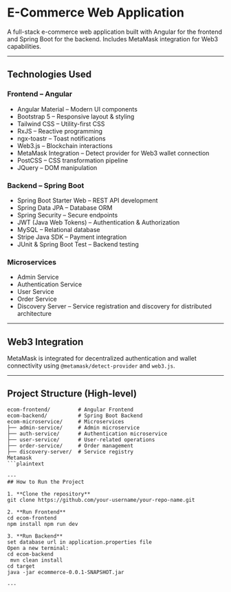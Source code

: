 # E-Commerce Web Application

A full-stack e-commerce web application built with Angular for the frontend and Spring Boot for the backend. Includes MetaMask integration for Web3 capabilities.

---

## Technologies Used

### Frontend – Angular
- Angular Material – Modern UI components
- Bootstrap 5 – Responsive layout & styling
- Tailwind CSS – Utility-first CSS
- RxJS – Reactive programming
- ngx-toastr – Toast notifications
- Web3.js – Blockchain interactions
- MetaMask Integration – Detect provider for Web3 wallet connection
- PostCSS – CSS transformation pipeline
- JQuery – DOM manipulation

### Backend – Spring Boot
- Spring Boot Starter Web – REST API development
- Spring Data JPA – Database ORM
- Spring Security – Secure endpoints
- JWT (Java Web Tokens) – Authentication & Authorization
- MySQL – Relational database
- Stripe Java SDK – Payment integration
- JUnit & Spring Boot Test – Backend testing

### Microservices
- Admin Service
- Authentication Service
- User Service
- Order Service
- Discovery Server – Service registration and discovery for distributed architecture

---

## Web3 Integration
MetaMask is integrated for decentralized authentication and wallet connectivity using `@metamask/detect-provider` and `web3.js`.

---

## Project Structure (High-level)
```plaintext
ecom-frontend/         # Angular Frontend
ecom-backend/          # Spring Boot Backend
ecom-microservice/     # Microservices
├── admin-service/     # Admin microservice
├── auth-service/      # Authentication microservice
├── user-service/      # User-related operations
├── order-service/     # Order management
├── discovery-server/  # Service registry
Metamask
```plaintext

---
## How to Run the Project

1. **Clone the repository**
git clone https://github.com/your-username/your-repo-name.git

2. **Run Frontend**
cd ecom-frontend
npm install npm run dev

3. **Run Backend**
set database url in application.properties file
Open a new terminal:
cd ecom-backend
 mvn clean install
cd target
java -jar ecommerce-0.0.1-SNAPSHOT.jar

---

